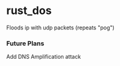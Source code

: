 # rust_dos
Floods ip with udp packets (repeats "pog")

### Future Plans
Add DNS Amplification attack
